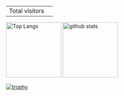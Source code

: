 <table>
  <tr>
    <td>Total visitors</td>
    <td><img src="https://profile-counter.glitch.me/Simo-C3/count.svg" alt="" /></td>
  </tr>
</table>

<p align="left"> 
  <img alt="Top Langs" height="150px" src="https://github-readme-stats.vercel.app/api/top-langs/?username=Simo-C3&layout=compact&count_private=true&langs_count=6&show_icons=true&theme=onedark" />
  <img alt="github stats" height="150px" src="https://github-readme-stats.vercel.app/api?username=Simo-C3&count_private=true&show_icons=true&show_icons=true&theme=onedark" />
</p>

[![trophy](https://github-profile-trophy.vercel.app/?username=Simo-C3&theme=onedark&column=7)](https://github.com/ryo-ma/github-profile-trophy)
